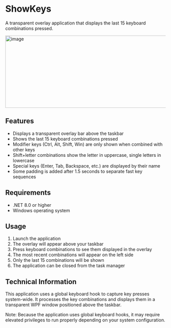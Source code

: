 ﻿# ShowKeys

A transparent overlay application that displays the last 15 keyboard combinations pressed.

<img width="692" height="227" alt="image" src="https://github.com/user-attachments/assets/e09d5a5d-b3ba-488c-92b7-1b90f8803673" />

## Features

- Displays a transparent overlay bar above the taskbar
- Shows the last 15 keyboard combinations pressed
- Modifier keys (Ctrl, Alt, Shift, Win) are only shown when combined with other keys
- Shift+letter combinations show the letter in uppercase, single letters in lowercase
- Special keys (Enter, Tab, Backspace, etc.) are displayed by their name
- Some padding is added after 1.5 seconds to separate fast key sequences

## Requirements

- .NET 8.0 or higher
- Windows operating system

## Usage

1. Launch the application
2. The overlay will appear above your taskbar
3. Press keyboard combinations to see them displayed in the overlay
4. The most recent combinations will appear on the left side
5. Only the last 15 combinations will be shown
6. The application can be closed from the task manager

## Technical Information

This application uses a global keyboard hook to capture key presses system-wide. It processes the key combinations and displays them in a transparent WPF window positioned above the taskbar.

Note: Because the application uses global keyboard hooks, it may require elevated privileges to run properly depending on your system configuration.
